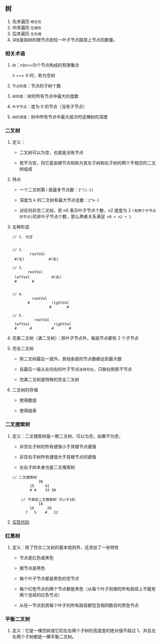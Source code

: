 ## 树

1. 先序遍历 `根左右`
2. 中序遍历 `左根右`
3. 后序遍历 `左右根`
4. `深度`是指树的根节点到任一叶子节点路径上节点的数量。

### 相关术语

1. `树`：n(n>=0)个节点构成的有限集合

   n === 0 时，称为空树

2. `节点的度`：节点的子树个数

3. `树的度`：树的所有节点中最大的度数

4. `叶子节点`：度为 0 的节点（没有子节点）

5. `树的深度`：树中所有节点中最大层次时这棵树的深度

### 二叉树

1. 定义：

   - 二叉树可以为空，也就是没有节点

   - 若不为空，则它是由根节点和称为其左子树和右子树的两个不相交的二叉树组成

2. 特点

   - 一个二叉树第 i 层最多节点数：`2^(i-1)`

   - 深度为 k 的二叉树有最大节点总数：`2^k-1`

   - 对任何非空二叉树，若 n0 表示叶子节点个数，n2 是度为 2 `(有两个子节点的节点)`的非叶子节点个数，那么两者关系满足` n0 = n2 + 1`

3. 五种形态

   ```
   // 1. 为空


   // 2.
           rootVal
    #(左)           #(右)

   // 3.
          rootVal
    leftVal          #(右)
    #       #


   // 4.
            rootVal
          #          rightVal
                    #       #

   // 5.
             rootVal
    leftVal           rightVal
    #      #         #       #
   ```

4. 完美二叉树（满二叉树）：除叶子节点外，每层节点都有 2 个子节点

5. 完全二叉树

   - 除二叉树最后一层外，其他各层的节点数都达到最大数

   - 且最后一层从左向右的叶子节点`连续存在`，只缺右侧若干节点

   - 完美二叉树是特殊的完全二叉树

6. 二叉树的存储

   - 使用数组

   - 使用链表

### 二叉搜索树

1. 定义：二叉搜索树是一颗二叉树，可以为空，如果不为空，

   - 非空左子树的所有键值小于其根节点键值

   - 非空右子树所有键值大于其根节点的键值

   - 左右子树本身也是二叉搜索树

   ```
   // 二叉搜索树
               30
           15     41
           # #    33 50

       // 不满足二叉搜索树（5小于10）
               18
           10      20
         7   5    #   22
   ```

2. [实现代码](https://github.com/1684838553/arithmeticQuestions/blob/main/%E6%A0%91/binarySearchTree.js)

### 红黑树

1. 定义：除了符合二叉树的基本规则外，还添加了一些特性

   - 节点是红色或黑色

   - 根节点是黑色

   - 每个叶子节点都是黑色的空节点

   - 每个红色节点的两个节点都是黑色（从每个叶子到根的所有路径上不能有两个连续的红色节点）

   - 从任一节点到其每个叶子的所有路径都包含相同数目的黑色节点

### 平衡二叉树

1. 定义：它是一棵空树或它的左右两个子树的高度差的绝对值不超过 1，并且左右两个子树都是一棵平衡二叉树。
